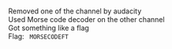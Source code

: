 # 
Removed one of the channel by audacity  
Used Morse code decoder on the other channel  
Got something like a flag  
Flag: ``` MORSECODEFT```
